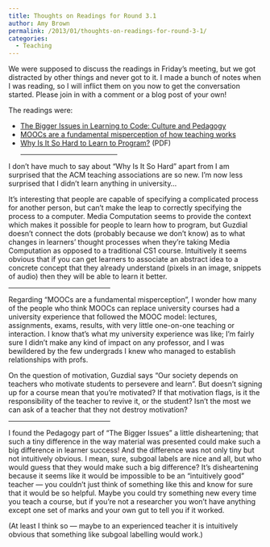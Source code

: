 ```yaml
---
title: Thoughts on Readings for Round 3.1
author: Amy Brown
permalink: /2013/01/thoughts-on-readings-for-round-3-1/
categories:
  - Teaching
---
```

We were supposed to discuss the readings in Friday&#8217;s meeting, but we got distracted by other things and never got to it. I made a bunch of notes when I was reading, so I will inflict them on you now to get the conversation started. Please join in with a comment or a blog post of your own!

The readings were:

*   [The Bigger Issues in Learning to Code: Culture and Pedagogy][1]
*   [MOOCs are a fundamental misperception of how teaching works][2]
*   [Why Is It So Hard to Learn to Program?][3] (PDF)<hr width=40% /> 

I don&#8217;t have much to say about &#8220;Why Is It So Hard&#8221; apart from I am surprised that the ACM teaching associations are so new. I&#8217;m now less surprised that I didn&#8217;t learn anything in university&#8230;

It&#8217;s interesting that people are capable of specifying a complicated process for another person, but can&#8217;t make the leap to correctly specifying the process to a computer. Media Computation seems to provide the context which makes it possible for people to learn how to program, but Guzdial doesn&#8217;t connect the dots (probably because we don&#8217;t know) as to what changes in learners&#8217; thought processes when they&#8217;re taking Media Computation as opposed to a traditional CS1 course. Intuitively it seems obvious that if you can get learners to associate an abstract idea to a concrete concept that they already understand (pixels in an image, snippets of audio) then they will be able to learn it better.<hr width=40% /> 

Regarding &#8220;MOOCs are a fundamental misperception&#8221;, I wonder how many of the people who think MOOCs can replace university courses had a university experience that followed the MOOC model: lectures, assignments, exams, results, with very little one-on-one teaching or interaction. I know that&#8217;s what my university experience was like; I&#8217;m fairly sure I didn&#8217;t make any kind of impact on any professor, and I was bewildered by the few undergrads I knew who managed to establish relationships with profs.

On the question of motivation, Guzdial says &#8220;Our society depends on teachers who motivate students to persevere and learn&#8221;. But doesn&#8217;t signing up for a course mean that you&#8217;re motivated? If that motivation flags, is it the responsibility of the teacher to revive it, or the student? Isn&#8217;t the most we can ask of a teacher that they not destroy motivation?<hr width=40% /> 

I found the Pedagogy part of &#8220;The Bigger Issues&#8221; a little disheartening; that such a tiny difference in the way material was presented could make such a big difference in learner success! And the difference was not only tiny but not intuitively obvious. I mean, sure, subgoal labels are nice and all, but who would guess that they would make such a big difference? It&#8217;s disheartening because it seems like it would be impossible to be an &#8220;intuitively good&#8221; teacher &#8212; you couldn&#8217;t just think of something like this and know for sure that it would be so helpful. Maybe you could try something new every time you teach a course, but if you&#8217;re not a researcher you won&#8217;t have anything except one set of marks and your own gut to tell you if it worked.

(At least I think so &#8212; maybe to an experienced teacher it is intuitively obvious that something like subgoal labelling would work.)

 [1]: http://computinged.wordpress.com/2012/12/21/the-bigger-issues-in-learning-to-code-culture-and-pedagogy/
 [2]: http://computinged.wordpress.com/2013/01/04/moocs-are-a-fundamental-misperception-of-how-learning-works/
 [3]: http://teaching.software-carpentry.org/wp-content/uploads/2012/08/guzdial.pdf
